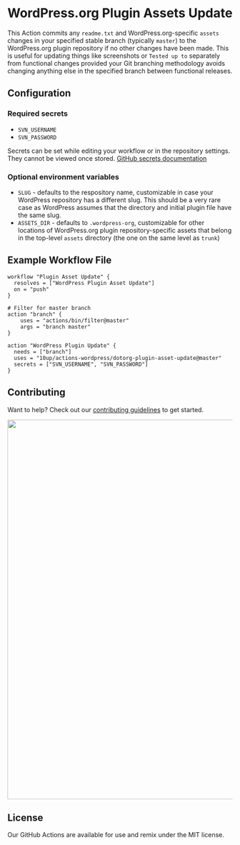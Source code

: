 # WordPress.org Plugin Assets Update

This Action commits any `readme.txt` and WordPress.org-specific `assets` changes in your specified stable branch (typically `master`) to the WordPress.org plugin repository if no other changes have been made. This is useful for updating things like screenshots or `Tested up to` separately from functional changes provided your Git branching methodology avoids changing anything else in the specified branch between functional releases.

## Configuration

### Required secrets
* `SVN_USERNAME`
* `SVN_PASSWORD`

Secrets can be set while editing your workflow or in the repository settings. They cannot be viewed once stored. [GitHub secrets documentation](https://developer.github.com/actions/creating-workflows/storing-secrets/)

### Optional environment variables
* `SLUG` - defaults to the respository name, customizable in case your WordPress repository has a different slug. This should be a very rare case as WordPress assumes that the directory and initial plugin file have the same slug.
* `ASSETS_DIR` - defaults to `.wordpress-org`, customizable for other locations of WordPress.org plugin repository-specific assets that belong in the top-level `assets` directory (the one on the same level as `trunk`)

## Example Workflow File
```
workflow "Plugin Asset Update" {
  resolves = ["WordPress Plugin Asset Update"]
  on = "push"
}

# Filter for master branch
action "branch" {
    uses = "actions/bin/filter@master"
    args = "branch master"
}

action "WordPress Plugin Update" {
  needs = ["branch"]
  uses = "10up/actions-wordpress/dotorg-plugin-asset-update@master"
  secrets = ["SVN_USERNAME", "SVN_PASSWORD"]
}
```

## Contributing
Want to help? Check out our [contributing guidelines](../CONTRIBUTING.md) to get started.

<p align="center">
<a href="http://10up.com/contact/"><img src="https://10updotcom-wpengine.s3.amazonaws.com/uploads/2016/10/10up-Github-Banner.png" width="850"></a>
</p>

## License

Our GitHub Actions are available for use and remix under the MIT license.

